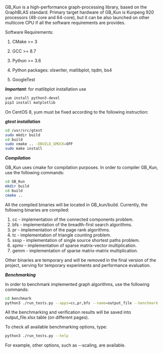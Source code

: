 GB_Kun is a high-performance graph-processing library, based on the GraphBLAS standard. 
Primary target hardware of GB_Kun is Kunpeng 920 processors (48-core and 64-core), 
but it can be also launched on other multicore CPU if all the software requirements are provides. 

Software Requirements:

1. CMake >= 3

2. GCC >= 8.7

3. Python >= 3.6

4. Python packages: xlswriter, matlibplot, tqdm, bs4

5. GoogleTest

***Important***: for matlibplot installation use 

```bash
yum install python3-devel
pip3 install matplotlib
```


On CentOS 8, yum must be fixed according to the following instruction:  


***gtest installation***

```bash
cd /usr/src/gtest
sudo mkdir build
cd build
sudo cmake .. -DBUILD_GMOCK=OFF
sudo make install
```

***Compilation***

GB_Kun uses cmake for compilation purposes. In order to compiler GB_Kun, use the following commands:

```bash
cd GB_Kun
mkdir build
cd build
cmake ..
```

All the compiled binaries will be located in GB_kun/build. Currently, the following binaries are compiled:

1. cc - implementation of the connected components problem.
2. bfs - implementation of the breadth-first search algorithms.
3. pr - implementation of the page rank algorithms.
4. tc - implementation of triangle counting problem.
5. sssp - implementation of single source shortest paths problem.
5. spmv - implementation of sparse matrix-vector multiplication.
6. gemm - implementation of sparse matrix-matrix multiplication.

Other binaries are temporary and will be removed in the final version of the project, serving for temporary experiments and performance evaluation.

***Benchmarking***

In order to benchmark implemented graph algorithms, use the following commands:

```bash
cd benchmark
python3 ./run_tests.py --apps=cc,pr,bfs --name=output_file --benchmark --verify --mode=best
```

All the benchmarking and verification results will be saved into output_file.xlsx table (on different pages).

To check all available benchmarking options, type:

```bash
python3 ./run_tests.py --help
```

For example, other options, such as --scaling, are available.
